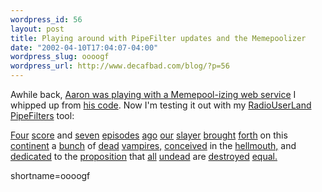 ```yaml
--- 
wordpress_id: 56
layout: post
title: Playing around with PipeFilter updates and the Memepoolizer
date: "2002-04-10T17:04:07-04:00"
wordpress_slug: oooogf
wordpress_url: http://www.decafbad.com/blog/?p=56
---
```

<p>
Awhile back, <a href="http://aaronland.info/weblog/archive/4150" target="_top">Aaron was playing with a Memepool-izing web service</a> I whipped up from <a href="http://aaronland.net/src/perl/www/Memepool.pm" target="_top">his code</a>.
Now I'm testing it out with my <a href="http://www.decafbad.com/twiki/bin/view/Main/RadioUserLand">RadioUserLand</a> <a href="http://www.decafbad.com/twiki/bin/view/Main/PipeFilters">PipeFilters</a> tool:
</p><p>
<a href="http://www.supervixen.nu/bufwilxan/">Four</a> <a href="http://www.chosentwo.com/buffy/">score</a> and <a href="http://www.angelfire.com/az/Buffyfied/">seven</a> <a href="http://www.geocities.com/Area51/Zone/7030/buffy.html">episodes</a> <a href="http://vrya.cstone.net/">ago</a> <a href="http://www.buffysearch.com/">our</a> <a href="http:// www.charisma-carpenter.com/php/wwwthreads/showflat.php?Board=buffy&amp;Number=6337">slayer</a> <a href="http:// www.gist.com/tvclubs/fanclubhost.jsp?boardId=10&amp;topicId=282&amp;fanclub=buffy">brought</a> <a href="http://dmoz.org/Arts/Television/Programs/Horror/Buffy_the_Vampire_Slayer/ Characters/">forth</a> on this <a href="http://members.tripod.com/~JXHarris/">continent</a> a <a href="http://www.albrechts.com/abby/quotes/buffschool.html">bunch</a> of <a href="http://buffy.cbsig.net/player_loyal.html">dead</a> <a href="http:// teenage-wasteland.com/willow/..%5C..%5CWillow%5Cwst.html">vampires,</a> <a href="http://www.bbc.co.uk/cult/buffy/characters/xharris.shtml">conceived</a> in the <a href="http://www.buffy-slayer.org/Relation_Shipper/">hellmouth,</a> and <a href="http://isd.usc.edu/~shoaf/vtshirts/sunnyd01.htm">dedicated</a> to the <a href="http://home.uchicago.edu/~amgolden/buffy.html">proposition</a> that <a href="http://www.emerchandise.com/product/PHBUF0017/A5237">all</a> <a href="http://www.buffyworld.com/buffy/season3/summaries/56_summ.htm">undead</a> are <a href="http://directory.google.com/Top/Arts/Television/Programs/Horror/ Buffy_the_Vampire_Slayer/Characters/">destroyed</a> <a href="http://www.slayerette.org/archive/search.shtml">equal.</a>
</p>
<!--more-->
shortname=oooogf
